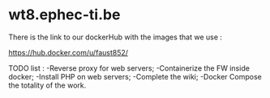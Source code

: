 # wt8.ephec-ti.be

There is the link to our dockerHub with the images that we use : 

https://hub.docker.com/u/faust852/

TODO list :
-Reverse proxy for web servers;
-Containerize the FW inside docker;
-Install PHP on web servers;
-Complete the wiki;
-Docker Compose the totality of the work.
